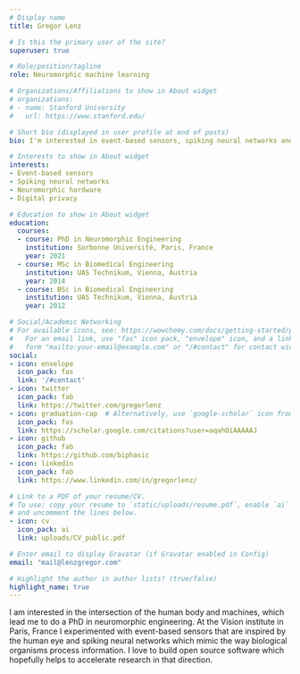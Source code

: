 ```yaml
---
# Display name
title: Gregor Lenz

# Is this the primary user of the site?
superuser: true

# Role/position/tagline
role: Neuromorphic machine learning

# Organizations/Affiliations to show in About widget
# organizations:
# - name: Stanford University
#   url: https://www.stanford.edu/

# Short bio (displayed in user profile at end of posts)
bio: I'm interested in event-based sensors, spiking neural networks and neuromorphic hardware.

# Interests to show in About widget
interests:
- Event-based sensors
- Spiking neural networks
- Neuromorphic hardware
- Digital privacy

# Education to show in About widget
education:
  courses:
  - course: PhD in Neuromorphic Engineering
    institution: Sorbonne Université, Paris, France
    year: 2021
  - course: MSc in Biomedical Engineering
    institution: UAS Technikum, Vienna, Austria
    year: 2014
  - course: BSc in Biomedical Engineering
    institution: UAS Technikum, Vienna, Austria
    year: 2012

# Social/Academic Networking
# For available icons, see: https://wowchemy.com/docs/getting-started/page-builder/#icons
#   For an email link, use "fas" icon pack, "envelope" icon, and a link in the
#   form "mailto:your-email@example.com" or "/#contact" for contact widget.
social:
- icon: envelope
  icon_pack: fas
  link: '/#contact'
- icon: twitter
  icon_pack: fab
  link: https://twitter.com/gregorlenz
- icon: graduation-cap  # Alternatively, use `google-scholar` icon from `ai` icon pack
  icon_pack: fas
  link: https://scholar.google.com/citations?user=aqahOiAAAAAJ
- icon: github
  icon_pack: fab
  link: https://github.com/biphasic
- icon: linkedin
  icon_pack: fab
  link: https://www.linkedin.com/in/gregorlenz/

# Link to a PDF of your resume/CV.
# To use: copy your resume to `static/uploads/resume.pdf`, enable `ai` icons in `params.toml`, 
# and uncomment the lines below.
- icon: cv
  icon_pack: ai
  link: uploads/CV_public.pdf

# Enter email to display Gravatar (if Gravatar enabled in Config)
email: "mail@lenzgregor.com"

# Highlight the author in author lists? (true/false)
highlight_name: true
---
```


I am interested in the intersection of the human body and machines, which lead me to do a PhD in neuromorphic engineering. At the Vision institute in Paris, France I experimented with event-based sensors that are inspired by the human eye and spiking neural networks which mimic the way biological organisms process information. I love to build open source software which hopefully helps to accelerate research in that direction.

<!-- {{< icon name="download" pack="fas" >}} Download my {{< staticref "uploads/CV_public.pdf" "newtab" >}}resumé{{< /staticref >}}. -->
